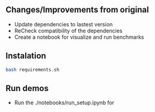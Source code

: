 ## Changes/Improvements from original 
- Update dependencies to lastest version
- ReCheck compatibility of the dependencies
- Create a notebook for visualize and run benchmarks

## Instalation
```bash
bash requirements.sh
```

## Run demos
- Run the ./notebooks/run_setup.ipynb for 